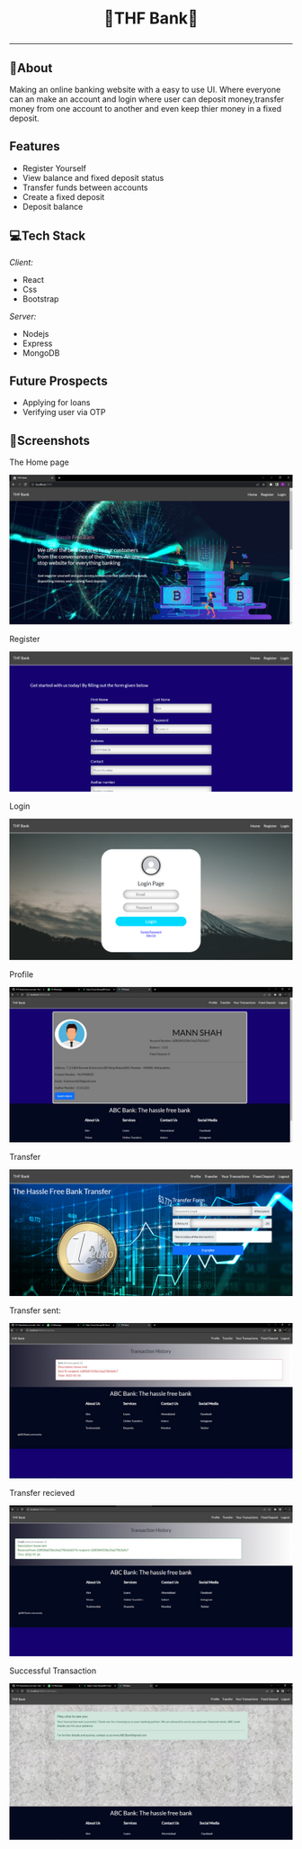 <p>
<h1 align = "center" > <strong>🏦THF Bank🏦 </strong> <br>
 <hr>
</p>

## 📝About
Making an online banking website with a easy to use UI. Where everyone can an make an account and login where user can deposit money,transfer money from one account to another and even keep thier money in a fixed deposit.

## Features
 
 - Register Yourself
 - View balance and fixed deposit status
 - Transfer funds between accounts
 - Create a fixed deposit
 - Deposit balance

## 💻Tech Stack

*Client:* 
 - React 
 - Css 
 - Bootstrap

*Server:* 
 - Nodejs 
 - Express 
 - MongoDB

## Future Prospects
 - Applying for loans
 - Verifying user via OTP

## 📸Screenshots

The Home page

![App Screenshot](https://github.com/AayushM8/THF-Bank/blob/main/client/src/assets/Home.jpeg)

Register

![App Screenshot](https://github.com/AayushM8/THF-Bank/blob/main/client/src/assets/Register.jpg)

Login

![App Screenshot](https://github.com/AayushM8/THF-Bank/blob/main/client/src/assets/Login.jpg)

Profile

![App Screenshot](https://github.com/AayushM8/THF-Bank/blob/main/client/src/assets/profile.jpg)

Transfer

![App Screenshot](https://github.com/AayushM8/THF-Bank/blob/main/client/src/assets/Transfer.jpg)
 
 Transfer sent:

 ![App Screenshot](https://github.com/AayushM8/THF-Bank/blob/main/client/src/assets/transactionssent.jpg)
 
 Transfer recieved
 
 ![App Screenshot](https://github.com/AayushM8/THF-Bank/blob/main/client/src/assets/transactionrecieved.jpg)
 
 Successful Transaction
 
 ![App Screenshot](https://github.com/AayushM8/THF-Bank/blob/main/client/src/assets/successful.jpg)
 

